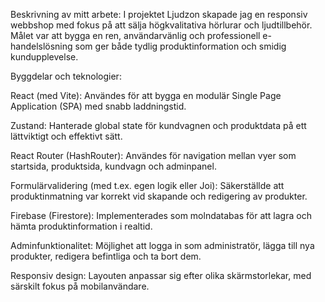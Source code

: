  Beskrivning av mitt arbete:
I projektet Ljudzon skapade jag en responsiv webbshop med fokus på att sälja högkvalitativa hörlurar och ljudtillbehör. Målet var att bygga en ren, användarvänlig och professionell e-handelslösning som ger både tydlig produktinformation och smidig kundupplevelse.

Byggdelar och teknologier:

React (med Vite): Användes för att bygga en modulär Single Page Application (SPA) med snabb laddningstid.

Zustand: Hanterade global state för kundvagnen och produktdata på ett lättviktigt och effektivt sätt.

React Router (HashRouter): Användes för navigation mellan vyer som startsida, produktsida, kundvagn och adminpanel.

Formulärvalidering (med t.ex. egen logik eller Joi): Säkerställde att produktinmatning var korrekt vid skapande och redigering av produkter.

Firebase (Firestore): Implementerades som molndatabas för att lagra och hämta produktinformation i realtid.

Adminfunktionalitet: Möjlighet att logga in som administratör, lägga till nya produkter, redigera befintliga och ta bort dem.

Responsiv design: Layouten anpassar sig efter olika skärmstorlekar, med särskilt fokus på mobilanvändare.



